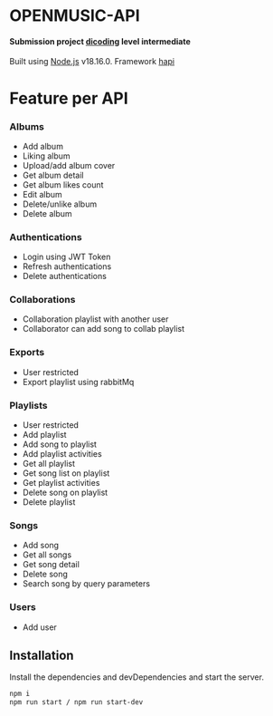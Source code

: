 # OPENMUSIC-API
#### Submission project [dicoding](https://www.dicoding.com/) level intermediate
Built using [Node.js](https://nodejs.org/) v18.16.0.
Framework [hapi](https://hapi.dev/)

# Feature per API
### Albums
- Add album
- Liking album
- Upload/add album cover
- Get album detail
- Get album likes count
- Edit album
- Delete/unlike album
- Delete album

### Authentications
- Login using JWT Token
- Refresh authentications
- Delete authentications

### Collaborations
- Collaboration playlist with another user
- Collaborator can add song to collab playlist

### Exports
- User restricted
- Export playlist using rabbitMq

### Playlists
- User restricted
- Add playlist
- Add song to playlist
- Add playlist activities
- Get all playlist
- Get song list on playlist
- Get playlist activities
- Delete song on playlist
- Delete playlist

### Songs
- Add song
- Get all songs
- Get song detail
- Delete song
- Search song by query parameters

### Users
- Add user

## Installation

Install the dependencies and devDependencies and start the server.

```sh
npm i
npm run start / npm run start-dev
```
